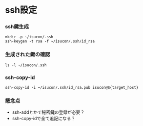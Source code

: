 # ssh設定
### ssh鍵生成
```
mkdir -p ~/isucon/.ssh
ssh-keygen -t rsa -f ~/isucon/.ssh/id_rsa
```

### 生成された鍵の確認
```
ls -l ~/isucon/.ssh
```

### ssh-copy-id
```
ssh-copy-id -i ~/isucon/.ssh/id_rsa.pub isucon@${target_host}
```

### 懸念点
* ssh-addとかで秘密鍵の登録が必要？
* ssh-copy-idで全て追記になる？
